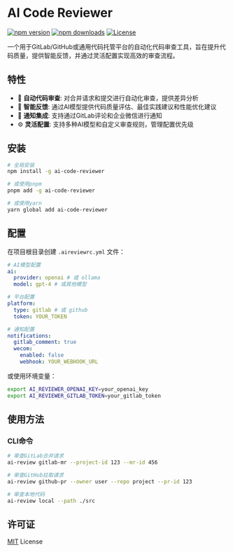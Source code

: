# AI Code Reviewer

[![npm version][npm-version-src]][npm-version-href]
[![npm downloads][npm-downloads-src]][npm-downloads-href]
[![License][license-src]][license-href]

一个用于GitLab/GitHub或通用代码托管平台的自动化代码审查工具，旨在提升代码质量，提供智能反馈，并通过灵活配置实现高效的审查流程。

## 特性

- 🤖 **自动代码审查**: 对合并请求和提交进行自动化审查，提供差异分析
- 🧠 **智能反馈**: 通过AI模型提供代码质量评估、最佳实践建议和性能优化建议
- 🔔 **通知集成**: 支持通过GitLab评论和企业微信进行通知
- ⚙️ **灵活配置**: 支持多种AI模型和自定义审查规则，管理配置优先级

## 安装

```bash
# 全局安装
npm install -g ai-code-reviewer

# 或使用pnpm
pnpm add -g ai-code-reviewer

# 或使用yarn
yarn global add ai-code-reviewer
```

## 配置

在项目根目录创建 `.aireviewrc.yml` 文件：

```yaml
# AI模型配置
ai:
  provider: openai # 或 ollama
  model: gpt-4 # 或其他模型

# 平台配置
platform:
  type: gitlab # 或 github
  token: YOUR_TOKEN

# 通知配置
notifications:
  gitlab_comment: true
  wecom:
    enabled: false
    webhook: YOUR_WEBHOOK_URL
```

或使用环境变量：

```bash
export AI_REVIEWER_OPENAI_KEY=your_openai_key
export AI_REVIEWER_GITLAB_TOKEN=your_gitlab_token
```

## 使用方法

### CLI命令

```bash
# 审查GitLab合并请求
ai-review gitlab-mr --project-id 123 --mr-id 456

# 审查GitHub拉取请求
ai-review github-pr --owner user --repo project --pr-id 123

# 审查本地代码
ai-review local --path ./src
```

## 许可证

[MIT](./LICENSE) License

<!-- Badges -->
[npm-version-src]: https://img.shields.io/npm/v/ai-code-reviewer?style=flat&colorA=080f12&colorB=1fa669
[npm-version-href]: https://npmjs.com/package/ai-code-reviewer
[npm-downloads-src]: https://img.shields.io/npm/dm/ai-code-reviewer?style=flat&colorA=080f12&colorB=1fa669
[npm-downloads-href]: https://npmjs.com/package/ai-code-reviewer
[license-src]: https://img.shields.io/github/license/ai-code-reviewer/ai-code-reviewer.svg?style=flat&colorA=080f12&colorB=1fa669
[license-href]: https://github.com/ai-code-reviewer/ai-code-reviewer/blob/main/LICENSE
